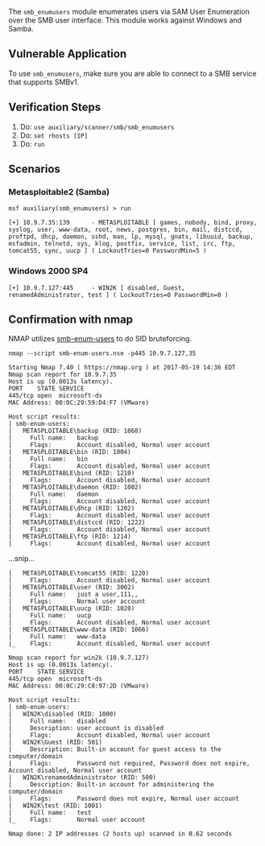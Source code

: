 The `smb_enumusers` module enumerates users via SAM User Enumeration over the SMB user interface.
This module works against Windows and Samba.

## Vulnerable Application

To use `smb_enumusers`, make sure you are able to connect to a SMB service that supports SMBv1.

## Verification Steps

1. Do: ```use auxiliary/scanner/smb/smb_enumusers``` 
2. Do: ```set rhosts [IP]```
3. Do: ```run```

## Scenarios

### Metasploitable2 (Samba)

```
msf auxiliary(smb_enumusers) > run

[+] 10.9.7.35:139      - METASPLOITABLE [ games, nobody, bind, proxy, syslog, user, www-data, root, news, postgres, bin, mail, distccd, proftpd, dhcp, daemon, sshd, man, lp, mysql, gnats, libuuid, backup, msfadmin, telnetd, sys, klog, postfix, service, list, irc, ftp, tomcat55, sync, uucp ] ( LockoutTries=0 PasswordMin=5 )
```

### Windows 2000 SP4

```
[+] 10.9.7.127:445     - WIN2K [ disabled, Guest, renamedAdministrator, test ] ( LockoutTries=0 PasswordMin=0 )
```

## Confirmation with nmap

NMAP utilizes [smb-enum-users](https://nmap.org/nsedoc/scripts/smb-enum-users.html) to do SID bruteforcing.

```
nmap --script smb-enum-users.nse -p445 10.9.7.127,35

Starting Nmap 7.40 ( https://nmap.org ) at 2017-05-19 14:36 EDT
Nmap scan report for 10.9.7.35
Host is up (0.0013s latency).
PORT    STATE SERVICE
445/tcp open  microsoft-ds
MAC Address: 00:0C:29:59:D4:F7 (VMware)

Host script results:
| smb-enum-users: 
|   METASPLOITABLE\backup (RID: 1068)
|     Full name:   backup
|     Flags:       Account disabled, Normal user account
|   METASPLOITABLE\bin (RID: 1004)
|     Full name:   bin
|     Flags:       Account disabled, Normal user account
|   METASPLOITABLE\bind (RID: 1210)
|     Flags:       Account disabled, Normal user account
|   METASPLOITABLE\daemon (RID: 1002)
|     Full name:   daemon
|     Flags:       Account disabled, Normal user account
|   METASPLOITABLE\dhcp (RID: 1202)
|     Flags:       Account disabled, Normal user account
|   METASPLOITABLE\distccd (RID: 1222)
|     Flags:       Account disabled, Normal user account
|   METASPLOITABLE\ftp (RID: 1214)
|     Flags:       Account disabled, Normal user account
```
...snip...

```
|   METASPLOITABLE\tomcat55 (RID: 1220)
|     Flags:       Account disabled, Normal user account
|   METASPLOITABLE\user (RID: 3002)
|     Full name:   just a user,111,,
|     Flags:       Normal user account
|   METASPLOITABLE\uucp (RID: 1020)
|     Full name:   uucp
|     Flags:       Account disabled, Normal user account
|   METASPLOITABLE\www-data (RID: 1066)
|     Full name:   www-data
|_    Flags:       Account disabled, Normal user account

Nmap scan report for win2k (10.9.7.127)
Host is up (0.0013s latency).
PORT    STATE SERVICE
445/tcp open  microsoft-ds
MAC Address: 00:0C:29:C8:97:2D (VMware)

Host script results:
| smb-enum-users: 
|   WIN2K\disabled (RID: 1000)
|     Full name:   disabled
|     Description: user account is disabled
|     Flags:       Account disabled, Normal user account
|   WIN2K\Guest (RID: 501)
|     Description: Built-in account for guest access to the computer/domain
|     Flags:       Password not required, Password does not expire, Account disabled, Normal user account
|   WIN2K\renamedAdministrator (RID: 500)
|     Description: Built-in account for administering the computer/domain
|     Flags:       Password does not expire, Normal user account
|   WIN2K\test (RID: 1001)
|     Full name:   test
|_    Flags:       Normal user account

Nmap done: 2 IP addresses (2 hosts up) scanned in 0.62 seconds
```
